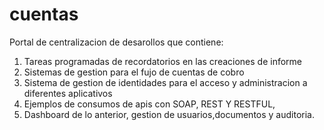 # cuentas
Portal de centralizacion de desarollos que contiene:
1) Tareas programadas de recordatorios en las creaciones de informe
2) Sistemas de gestion para el fujo de cuentas de cobro
3) Sistema de gestion de identidades para el acceso y administracion a diferentes aplicativos
4) Ejemplos de consumos de apis con SOAP, REST Y RESTFUL,
5) Dashboard de lo anterior, gestion de usuarios,documentos y auditoria.